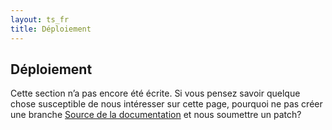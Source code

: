 ```yaml
---
layout: ts_fr
title: Déploiement
---
```



Déploiement
-----------

Cette section n’a pas encore été écrite. Si vous pensez savoir quelque
chose susceptible de nous intéresser sur cette page, pourquoi ne pas
créer une branche [Source de la
documentation](http://github.com/pat/pat.github.com) et nous soumettre
un patch?
